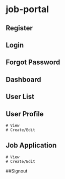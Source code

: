 # job-portal

## Register
## Login
## Forgot Password
## Dashboard
## User List
## User Profile
	# View
	# Create/Edit
## Job Application
	# View
	# Create/Edit
##Signout 